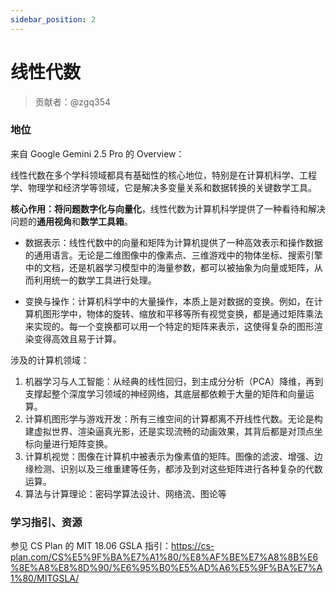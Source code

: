 ```yaml
---
sidebar_position: 2
---
```


# 线性代数

> 贡献者：@zgq354

### 地位
来自 Google Gemini 2.5 Pro 的 Overview：

线性代数在多个学科领域都具有基础性的核心地位，特别是在计算机科学、工程学、物理学和经济学等领域，它是解决多变量关系和数据转换的关键数学工具。

**核心作用：将问题数字化与向量化**，线性代数为计算机科学提供了一种看待和解决问题的**通用视角**和**数学工具箱**。

 - 数据表示：线性代数中的向量和矩阵为计算机提供了一种高效表示和操作数据的通用语言。无论是二维图像中的像素点、三维游戏中的物体坐标、搜索引擎中的文档，还是机器学习模型中的海量参数，都可以被抽象为向量或矩阵，从而利用统一的数学工具进行处理。

 - 变换与操作：计算机科学中的大量操作，本质上是对数据的变换。例如，在计算机图形学中，物体的旋转、缩放和平移等所有视觉变换，都是通过矩阵乘法来实现的。每一个变换都可以用一个特定的矩阵来表示，这使得复杂的图形渲染变得高效且易于计算。

涉及的计算机领域：
1. 机器学习与人工智能：从经典的线性回归，到主成分分析（PCA）降维，再到支撑起整个深度学习领域的神经网络，其底层都依赖于大量的矩阵和向量运算。
2. 计算机图形学与游戏开发：所有三维空间的计算都离不开线性代数。无论是构建虚拟世界、渲染逼真光影，还是实现流畅的动画效果，其背后都是对顶点坐标向量进行矩阵变换。
3. 计算机视觉：图像在计算机中被表示为像素值的矩阵。图像的滤波、增强、边缘检测、识别以及三维重建等任务，都涉及到对这些矩阵进行各种复杂的代数运算。
4. 算法与计算理论：密码学算法设计、网络流、图论等


### 学习指引、资源

参见 CS Plan 的 MIT 18.06 GSLA 指引：https://cs-plan.com/CS%E5%9F%BA%E7%A1%80/%E8%AF%BE%E7%A8%8B%E6%8E%A8%E8%8D%90/%E6%95%B0%E5%AD%A6%E5%9F%BA%E7%A1%80/MITGSLA/
